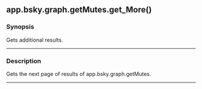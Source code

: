 app.bsky.graph.getMutes.get_More()
----------------------------------




### Synopsis
Gets additional results.



---


### Description

Gets the next page of results of app.bsky.graph.getMutes.



---
